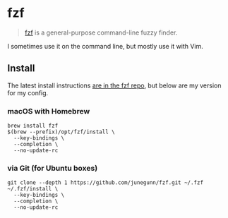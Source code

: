 # fzf

> [fzf][] is a general-purpose command-line fuzzy finder.

[fzf]: https://github.com/junegunn/fzf

I sometimes use it on the command line, but mostly use it with Vim.

## Install

The latest install instructions [are in the fzf repo](https://github.com/junegunn/fzf#installation), but below are my version for my config.

### macOS with Homebrew

```
brew install fzf
$(brew --prefix)/opt/fzf/install \
  --key-bindings \
  --completion \
  --no-update-rc
```

### via Git (for Ubuntu boxes)

```
git clone --depth 1 https://github.com/junegunn/fzf.git ~/.fzf
~/.fzf/install \
  --key-bindings \
  --completion \
  --no-update-rc
```
